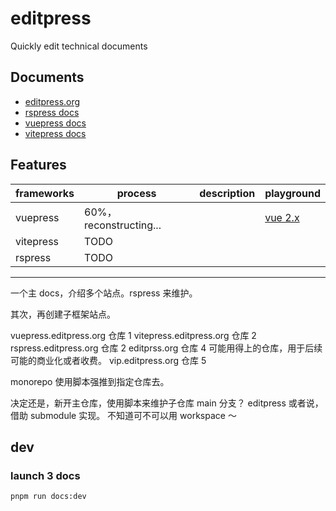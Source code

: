 # editpress

Quickly edit technical documents

## Documents

- [editpress.org](https://editpress.org)
- [rspress docs](https://rspress.editpress.org)
- [vuepress docs](https://vuepress.editpress.org)
- [vitepress docs](https://vite.editpress.org)

## Features

| frameworks | process                | description | playground                           |
| ---------- | ---------------------- | ----------- | ------------------------------------ |
| vuepress   | 60%，reconstructing... |             | [vue 2.x](https://editable.veaba.me) |
| vitepress  | TODO                   |             |                                      |
| rspress    | TODO                   |             |                                      |

---

一个主 docs，介绍多个站点。rspress 来维护。

其次，再创建子框架站点。

vuepress.editpress.org 仓库 1
vitepress.editpress.org 仓库 2
rspress.editpress.org 仓库 2
editprss.org 仓库 4
可能用得上的仓库，用于后续可能的商业化或者收费。
vip.editpress.org 仓库 5

monorepo 使用脚本强推到指定仓库去。

决定还是，新开主仓库，使用脚本来维护子仓库 main 分支？
editpress
或者说，借助 submodule 实现。
不知道可不可以用 workspace ～

## dev

### launch 3 docs

```shell
pnpm run docs:dev
```
